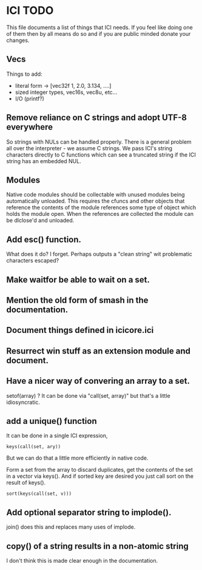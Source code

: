 # ICI TODO

This file documents a list of things that ICI needs. If you feel like
doing one of them then by all means do so and if you are public minded
donate your changes.

## Vecs

Things to add:

- literal form  -> [vec32f 1, 2.0, 3.134, ....]
- sized integer types, vec16s, vec8u, etc...
- I/O (printf?)

## Remove reliance on C strings and adopt UTF-8 everywhere

So strings with NULs can be handled properly. There is a general
problem all over the interpreter - we assume C strings. We pass
ICI's string characters directly to C functions which can see a
truncated string if the ICI string has an embedded NUL.

## Modules

Native code modules should be collectable with unused modules being
automatically unloaded. This requires the cfuncs and other objects
that reference the contents of the module references some type of
object which holds the module open. When the references are collected
the module can be dlclose'd and unloaded.

## Add esc() function.

What does it do? I forget. Perhaps outputs a "clean string" wit
problematic characters escaped?

## Make waitfor be able to wait on a set.

## Mention the old form of smash in the documentation.

## Document things defined in icicore.ici

## Resurrect win stuff as an extension module and document.

## Have a nicer way of convering an array to a set.

setof(array) ?  It can be done via "call(set, array)" but that's
a little idiosyncratic.

## add a unique() function

It can be done in a single ICI expression,

    keys(call(set, ary))
    
But we can do that a little more efficiently in native code.

Form a set from the array to discard duplicates, get the contents of
the set in a vector via keys().  And if sorted key are desired you
just call sort on the result of keys().

    sort(keys(call(set, v)))

## Add optional separator string to implode().

join() does this and replaces many uses of implode.

## copy() of a string results in a non-atomic string

I don't think this is made clear enough in the documentation.

